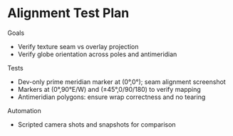 # Alignment Test Plan

Goals
- Verify texture seam vs overlay projection
- Verify globe orientation across poles and antimeridian

Tests
- Dev-only prime meridian marker at (0°,0°); seam alignment screenshot
- Markers at (0°,90°E/W) and (±45°,0/90/180) to verify mapping
- Antimeridian polygons: ensure wrap correctness and no tearing

Automation
- Scripted camera shots and snapshots for comparison
